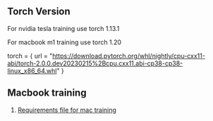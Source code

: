 ## Torch Version

For nvidia tesla training use torch 1.13.1

For macbook m1 training use torch 1.20

torch = { url = "https://download.pytorch.org/whl/nightly/cpu-cxx11-abi/torch-2.0.0.dev20230215%2Bcpu.cxx11.abi-cp38-cp38-linux_x86_64.whl" }


## Macbook training

1. [Requirements file for mac training](./requirements_for_mac_m1_py11.txt)
